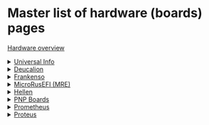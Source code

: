 # Master list of hardware (boards) pages
  
[Hardware overview](Hardware)  

<details><summary><u>Universal Info</u></summary>

* [Microcontroller selection](selecting-open-source-ecu-microcontroller)
* [Hardware development guidelines](Dev-Hardware-Guidelines)

</details>

<details><summary><u>Deucalion</u></summary>

* [Deucalion UART](Deucalion-uart)

</details>

<details><summary><u>Frankenso</u></summary>

* [Frankenso main page](Hardware-Frankenso)

</details>

<details><summary><u>MicroRusEFI (MRE)</u></summary>

* [MRE Manual](microRusEFI-Manual)
* [MRE main page](Hardware-microRusEFI)
* [MRE wiring](Hardware-microRusEFI-wiring)
* [MRE Kit instructions](Hardware-microRusEFI-kit-instructions)
* [MRE Hardware checks](Hardware-microRusEFI-hardware-checks)
* [MRE DIY TLDR](microRusEFI-DIY-TLDR)
* [MRE Connectors](Hardware-microRusEFI-connectors)

</details>

<details><summary><u>Hellen</u></summary>

* [Hellen main page](Hellen-One-Platform)

</details>

<details><summary><u>PNP Boards</u></summary>

* [PNP 48 - MRE based for Miata NA](Hardware/pnp_microRusEFI_48na/microRusEFI48adapter_latest.pdf)
* [PNP 72 - MRE based for Miata NB2](Hardware/pnp_microRusEFI_nb2/hw72nb.pdf)
* PNP 88 - Proteus based for 88pin Bosch - Coming Soon
* [MRE Adapter 48](MREAdapter48)
* [MRE Adapter 55](MREAdapter55)
* [MRE Adapter 68](MREAdapter68)
* [MRE Adapter 72](MREAdapter72)
* MRE Adaptor 88 - Coming Soon
* [PNP 72 Jumper configs](PNP-72-Jumpers)

</details>

<details><summary><u>Prometheus</u></summary>

* [Prometheus Overview](Hardware-Prometheus)  
* [Prometheus wiring diagram](Hardware/Prometheus/Prometheus_wiring_diagram.cdr)

</details>

<details><summary><u>Proteus</u></summary>

* [Proteus Main Page](Proteus)
* [Proteus v0.2 wiring](Hardware-Proteus-Wiring-v02)
* [Proteus v0.3 wiring](Hardware-Proteus-Wiring-v03)

</details>
